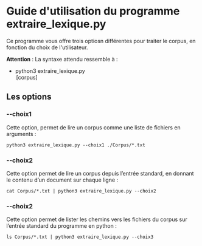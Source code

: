 # Guide d'utilisation du programme extraire_lexique.py

Ce programme vous offre trois optiosn différentes pour traiter le corpus, en fonction du choix de l'utilisateur.

**Attention** : La syntaxe attendu ressemble à :
- python3 extraire_lexique.py <option> [corpus]

## Les options

### --choix1

Cette option, permet de lire un corpus comme une liste de fichiers en arguments :

```
python3 extraire_lexique.py --choix1 ./Corpus/*.txt
```

### --choix2

Cette option permet de lire un corpus depuis l’entrée standard, en donnant le contenu d’un document sur chaque ligne :

```
cat Corpus/*.txt | python3 extraire_lexique.py --choix2
```

### --choix2

Cette option permet de lister les chemins vers les fichiers du corpus sur l’entrée standard du programme en python :

```
ls Corpus/*.txt | python3 extraire_lexique.py --choix3
```

